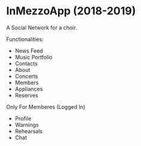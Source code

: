 # InMezzoApp (2018-2019)

A Social Network for a choir.

Functionalities:
* News Feed
* Music Portfolio
* Contacts
* About
* Concerts
* Members
* Appliances
* Reserves

Only For Memberes (Logged In)
* Profile
* Warnings 
* Rehearsals
* Chat

